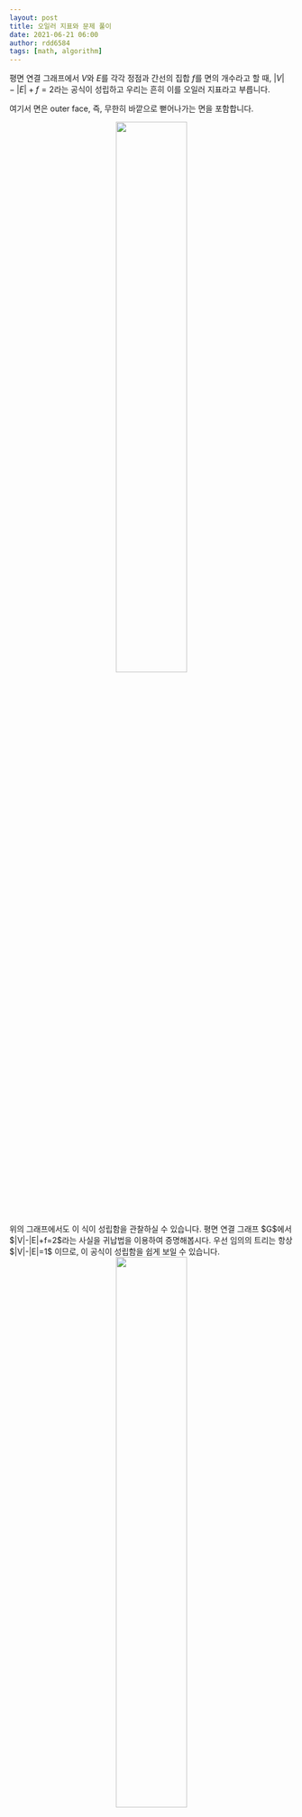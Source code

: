 ```yaml
---
layout: post
title: 오일러 지표와 문제 풀이
date: 2021-06-21 06:00
author: rdd6584
tags: [math, algorithm]
---
```


평면 연결 그래프에서 $V$와 $E$를 각각 정점과 간선의 집합 $f$를 면의 개수라고 할 때,
$|V|-|E|+f=2$라는 공식이 성립하고 우리는 흔히 이를 오일러 지표라고 부릅니다.

여기서 면은 outer face, 즉, 무한히 바깥으로 뻗어나가는 면을 포함합니다.

<center><img src="/assets/images/rdd6584_1/euler1.png" width="50%" height="50%"></center>
위의 그래프에서도 이 식이 성립함을 관찰하실 수 있습니다.
평면 연결 그래프 $G$에서 $|V|-|E|+f=2$라는 사실을 귀납법을 이용하여 증명해봅시다.
우선 임의의 트리는 항상 $|V|-|E|=1$ 이므로, 이 공식이 성립함을 쉽게 보일 수 있습니다.

<center><img src="/assets/images/rdd6584_1/euler2.png" width="50%" height="50%"></center>
만약 그래프가 트리가 아닌 경우, 임의의 사이클이 존재하고. 사이클을 구성하는 임의의 간선은 항상 서로 다른 두 면에 붙어 있습니다. 그런 간선 중 하나를 지워서 만든 그래프를 $G'$이라고 합시다. $G'$은 여전히 평면 연결 그래프이고, 따라서 귀납법에 의해 $|V|-|E|+f=2$입니다.
$G'$에서 아까 지웠던 그 간선을 추가하면, 간선 개수와 면의 개수가 각각 하나씩 증가하게 되므로 역시 $|V|-|E|+f=2$ 이 되므로, 이것으로 증명을 완료하였습니다.

흥미로운 점은, 구(sphere) 위에 그려진 그래프도 하나의 평면 그래프처럼 생각할 수 있어서, 마찬가지로 다면체에서도 이 공식이 성립함을 보일 수 있습니다.
예를 들어, 정육면체는 $|V|=8, |E|=12, f=6$입니다.

그러면, 오일러 지표가 문제에서 어떻게 쓰이는지 한번 알아보겠습니다.

## Hoarse Horses([링크](https://www.acmicpc.net/problem/15010))

$N$개의 선분이 주어졌을 때, 선분으로 둘러싸이는 면의 개수를 구하는 문제입니다. 즉, 기존의 면 개념에서 outer face를 제외한 것의 개수입니다.

이 문제에서 면의 개수를 구하는 건 쉽지 않아 보입니다. 대신, 우리는 점의 개수와 선의 개수를 보다 쉽게 알 수 있고, 이를 이용해서, 오일러 지표를 통해 면의 개수 $f$를 구할 수 있을 것으로 기대됩니다.

그래프에서 선분을 하나의 간선으로, 양 끝을 두 개의 정점으로 생각해 봅시다. 
평면 그래프의 정의에 의해, 아래와 같이 서로 교차하는 간선이 존재해선 안됩니다.
<center><img src="/assets/images/rdd6584_1/euler3.png" width="50%" height="50%"></center>
<center>$|V|=4, |E|=2$</center>

하지만, 이 경우는 아래처럼 교차점도 하나의 정점으로 생각할 수 있고. 이 경우 평면 그래프가 성립하는 것을 확인할 수 있습니다.
<center><img src="/assets/images/rdd6584_1/euler4.png" width="50%" height="50%"></center>
<center>$|V|=5, |E|=4$</center>

아래처럼, 주어진 평면 그래프가 연결 그래프가 아닌 경우에는 $|V|-|E|+f=2$ 가 성립하지 않는 것을 볼 수 있는데, 이 경우에는 어떻게 해야 할까요?
<center><img src="/assets/images/rdd6584_1/euler5.png" width="50%" height="50%"></center>

기존의 평면 연결 그래프에서 outer face를 제외한 면의 수 $f'$을 세면,
$|V|-|E|+f'=1$이 되고, 따라서 하나의 컴포넌트에 대해서, $|V|-|E|+f'=1$이라고 생각할 수 있습니다.
따라서, $C$를 컴포넌트의 개수라고 할 때, 임의의 평면 그래프에서 선으로 둘러싸인 면의 개수$f'$에 대해 $|V|-|E|+f'=C$가 됩니다.
즉, $f'=C-|V|+|E|$입니다.

<center><img src="/assets/images/rdd6584_1/euler6.png" width="50%" height="50%"></center>
어떤 두 선분 $|V|=4, |E|=2 (|V|-|E|=2)$에 대해, 선분이 교차할 때. 교차점을 하나의 정점으로 취급하여, 그래프를 평면 그래프로 바꾸는 과정에서 점과 선의 개수 변화를 살펴보면. $|V|-|E|$가 $1$만큼 증가하는 것을 관찰할 수 있습니다.

즉, 어떤 두 선분이 교차할 때마다 $f'$가 1씩 증가합니다.
따라서, 문제에서 구하고자 하는 면의 개수 $f'$는 $교차하는\space선분\space쌍의\space수 - (2N - N) + C$가 됩니다.

이를 구현한 코드입니다.
선분 교차 판정은 벡터의 외적, 컴포넌트 관리는 Union-Find 자료구조를 이용하였습니다.

```cpp
#include <bits/stdc++.h>
using namespace std;

typedef long long ll;
typedef pair<int, int> pii;

int p[1000];
int find(int a) {
    if (p[a] == -1) return a;
    return p[a] = find(p[a]);
}

void merge(int a, int b) {
    a = find(a); b = find(b);
    if (a == b) return;
    p[b] = a;
}

struct line {
    pii a, b;
} vec[1000];

pii operator- (pii a, pii b) {return pii(a.first-b.first, a.second-b.second);}
ll operator/ (pii a, pii b) {return (ll)a.first*b.second - (ll)a.second*b.first;}
ll ccw(pii a, pii b, pii c) {
    ll ret = (b-a) / (c-a);
    if (ret < 0) return -1;
    if (ret == 0) return 0;
    return 1;
}

int isInter(line a, line b) {
    ll aa = ccw(a.a, a.b, b.a);
    ll bb = ccw(a.a, a.b, b.b);
    ll cc = ccw(b.a, b.b, a.a);
    ll dd = ccw(b.a, b.b, a.b);

    if (aa*bb>0 || cc*dd>0) return 0;
    if (aa*bb == 0 && cc * dd == 0) {
        if (a.a > a.b) swap(a.a, a.b);
        if (b.a > b.b) swap(b.a, b.b);
        if (a.b < b.a || b.b < a.a) return 0;
    }

    return 1;
}

int main() {
    memset(p, -1, sizeof(p));

    int n;
    scanf("%d", &n);

    int ans = 0;
    line t;
    for (int i = 0; i < n; i++) {
        scanf("%d %d %d %d", &t.a.first, &t.a.second, &t.b.first, &t.b.second);
        vec[i] = t;

        for (int j = 0; j < i; j++) {
            int tmp = isInter(vec[i], vec[j]);
            if (tmp) {
                ans++;
                if (find(i) != find(j)) {
                    merge(i, j);
                    ans--;
                }
            }
        }
    }

    printf("%d", ans);
}

// author: rdd6584
```

오일러 지표를 이용하여 풀 수 있는 문제들입니다.
### 달고나([링크](https://www.acmicpc.net/problem/20939))
Hoarse Horses와 비슷한 문제이지만, 원도 등장합니다. 원에 대한 처리만 다를 뿐 문제 풀이는 거의 동일합니다.

### 삼분 그래프([링크](https://www.acmicpc.net/problem/17442))
어떤 쿼리에 대해, 컴포넌트의 개수를 구하는 문제이니. 점, 선, 면의 개수의 변화량을 구하면 컴포넌트의 변화량도 구할 수 있습니다.

선의 변화량은 직선 $A$를 지나는 간선 개수 $+$ $B$를 지나는 간선 개수이고,
점의 변화량은 선의 변화량의 $2$배입니다.
면의 변화량은 $A$를 지나거나 $B$를 지나는 면의 개수만큼 감소하게 됩니다.

### 데이터 제작([링크](https://www.acmicpc.net/problem/19552))
오일러 지표에 의해, $N-M+K=C$입니다. 평면 그래프에서 $M \leq 3N - 6$이 성립합니다.
따라서, $N$개의 정점에 대해 $3N - 6$개의 간선을 좌표 범위 내에 전부 표현할 수 있다면, 그 이하의 간선을 가지는 평면 그래프도 마찬가지로 찾을 수 있게 됩니다.

읽어주셔서 감사합니다.
